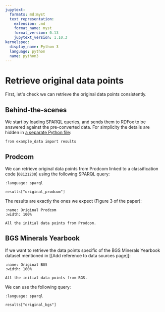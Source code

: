 ```yaml
---
jupytext:
  formats: md:myst
  text_representation:
    extension: .md
    format_name: myst
    format_version: 0.13
    jupytext_version: 1.10.3
kernelspec:
  display_name: Python 3
  language: python
  name: python3
---
```


# Retrieve original data points

First, let's check we can retrieve the original data points consistently.

## Behind-the-scenes

We start by loading SPARQL queries, and sends them to RDFox to be answered against the pre-converted data. For simplicity the details are hidden in [a separate Python file](example_data.py):

```{code-cell} ipython3
from example_data import results
```

## Prodcom

We can retrieve original data points from Prodcom linked to a classification code (`08121230`) using the following SPARQL query:

```{literalinclude} queries/original_prodcom.rq
:language: sparql
```

```{code-cell} ipython3
results["original_prodcom"]
```

The results are exactly the ones we expect (Figure 3 of the paper):

```{figure} figures/original_prodcom.svg
:name: Original Prodcom
:width: 100%

All the initial data points from Prodcom.
```

## BGS Minerals Yearbook

If we want to retrieve the data points specific of the BGS Minerals Yearbook dataset mentioned in [[Add reference to data sources page]]:

```{figure} figures/original_bgs.svg
:name: Original BGS
:width: 100%

All the initial data points from BGS.
```

We can use the following query:

```{literalinclude} queries/original_bgs.rq
:language: sparql
```

```{code-cell} ipython3
results["original_bgs"]
```
